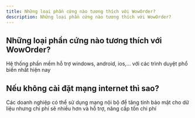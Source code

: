 ```yaml
---
title: Những loại phần cứng nào tương thích với WowOrder?
description: Những loại phần cứng nào tương thích với WowOrder?
---
```


## Những loại phần cứng nào tương thích với WowOrder?
Hệ thống phần mềm hỗ trợ windows, android, ios,... với các trình duyệt phổ biến nhất hiện nay
## Nếu không cài đặt mạng internet thì sao?
Các doanh nghiệp có thể sử dụng mạng nội bộ để tăng tính bảo mật cho dữ liệu nhưng chi phí sẽ nhiều hơn và hỗ trợ, nâng cấp tốn chi phí